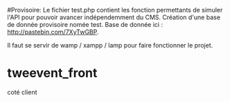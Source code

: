 #Provisoire: 
Le fichier test.php contient les fonction permettants de simuler l'API pour pouvoir avancer indépendemment du CMS.
Création d'une base de donnée provisoire nomée test.
Base de donnée ici : http://pastebin.com/7XyTwGBP.

Il faut se servir de wamp / xampp / lamp  pour faire fonctionner le projet. 

# tweevent_front
coté client 

